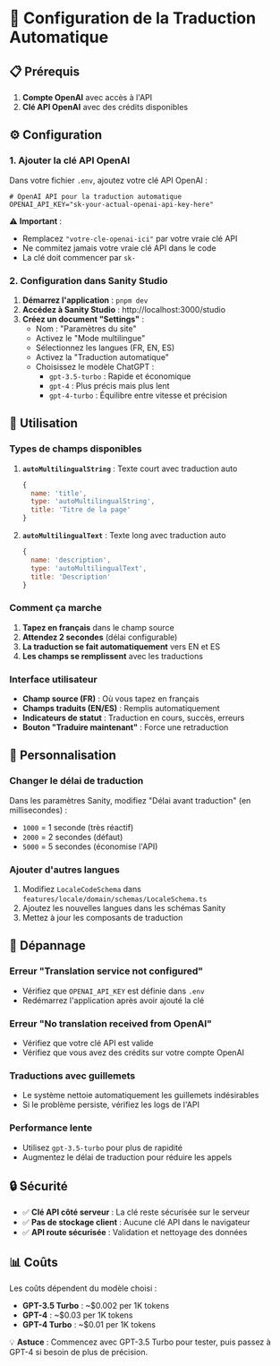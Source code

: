 # 🤖 Configuration de la Traduction Automatique

## 📋 Prérequis

1. **Compte OpenAI** avec accès à l'API
2. **Clé API OpenAI** avec des crédits disponibles

## ⚙️ Configuration

### 1. Ajouter la clé API OpenAI

Dans votre fichier `.env`, ajoutez votre clé API OpenAI :

```env
# OpenAI API pour la traduction automatique
OPENAI_API_KEY="sk-your-actual-openai-api-key-here"
```

⚠️ **Important** : 
- Remplacez `"votre-cle-openai-ici"` par votre vraie clé API
- Ne commitez jamais votre vraie clé API dans le code
- La clé doit commencer par `sk-`

### 2. Configuration dans Sanity Studio

1. **Démarrez l'application** : `pnpm dev`
2. **Accédez à Sanity Studio** : http://localhost:3000/studio
3. **Créez un document "Settings"** :
   - Nom : "Paramètres du site"
   - Activez le "Mode multilingue"
   - Sélectionnez les langues (FR, EN, ES)
   - Activez la "Traduction automatique"
   - Choisissez le modèle ChatGPT :
     - `gpt-3.5-turbo` : Rapide et économique
     - `gpt-4` : Plus précis mais plus lent
     - `gpt-4-turbo` : Équilibre entre vitesse et précision

## 🚀 Utilisation

### Types de champs disponibles

1. **`autoMultilingualString`** : Texte court avec traduction auto
   ```javascript
   {
     name: 'title',
     type: 'autoMultilingualString',
     title: 'Titre de la page'
   }
   ```

2. **`autoMultilingualText`** : Texte long avec traduction auto
   ```javascript
   {
     name: 'description',
     type: 'autoMultilingualText', 
     title: 'Description'
   }
   ```

### Comment ça marche

1. **Tapez en français** dans le champ source
2. **Attendez 2 secondes** (délai configurable)
3. **La traduction se fait automatiquement** vers EN et ES
4. **Les champs se remplissent** avec les traductions

### Interface utilisateur

- **Champ source (FR)** : Où vous tapez en français
- **Champs traduits (EN/ES)** : Remplis automatiquement
- **Indicateurs de statut** : Traduction en cours, succès, erreurs
- **Bouton "Traduire maintenant"** : Force une retraduction

## 🔧 Personnalisation

### Changer le délai de traduction

Dans les paramètres Sanity, modifiez "Délai avant traduction" (en millisecondes) :
- `1000` = 1 seconde (très réactif)
- `2000` = 2 secondes (défaut)
- `5000` = 5 secondes (économise l'API)

### Ajouter d'autres langues

1. Modifiez `LocaleCodeSchema` dans `features/locale/domain/schemas/LocaleSchema.ts`
2. Ajoutez les nouvelles langues dans les schémas Sanity
3. Mettez à jour les composants de traduction

## 🐛 Dépannage

### Erreur "Translation service not configured"
- Vérifiez que `OPENAI_API_KEY` est définie dans `.env`
- Redémarrez l'application après avoir ajouté la clé

### Erreur "No translation received from OpenAI"
- Vérifiez que votre clé API est valide
- Vérifiez que vous avez des crédits sur votre compte OpenAI

### Traductions avec guillemets
- Le système nettoie automatiquement les guillemets indésirables
- Si le problème persiste, vérifiez les logs de l'API

### Performance lente
- Utilisez `gpt-3.5-turbo` pour plus de rapidité
- Augmentez le délai de traduction pour réduire les appels

## 🔒 Sécurité

- ✅ **Clé API côté serveur** : La clé reste sécurisée sur le serveur
- ✅ **Pas de stockage client** : Aucune clé API dans le navigateur
- ✅ **API route sécurisée** : Validation et nettoyage des données

## 📊 Coûts

Les coûts dépendent du modèle choisi :
- **GPT-3.5 Turbo** : ~$0.002 per 1K tokens
- **GPT-4** : ~$0.03 per 1K tokens  
- **GPT-4 Turbo** : ~$0.01 per 1K tokens

💡 **Astuce** : Commencez avec GPT-3.5 Turbo pour tester, puis passez à GPT-4 si besoin de plus de précision.